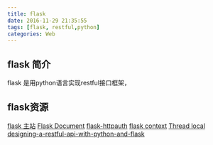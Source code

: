 ```yaml
---
title: flask
date: 2016-11-29 21:35:55
tags: [flask, restful,python]
categories: Web
---
```


## flask 简介
flask 是用python语言实现restful接口框架，
<!--more-->

## flask资源
[flask 主站](https://github.com/pallets/flask)
[Flask Document](http://flask.pocoo.org/docs/)
[flask-httpauth](https://github.com/miguelgrinberg/flask-httpauth)
[flask context](https://blog.tonyseek.com/post/the-context-mechanism-of-flask/)
[Thread local](http://blog.csdn.net/lufeng20/article/details/24314381)
[designing-a-restful-api-with-python-and-flask](https://blog.miguelgrinberg.com/post/designing-a-restful-api-with-python-and-flask)
